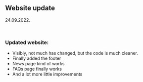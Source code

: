 ## Website update

24.09.2022.

<br>

### Updated website:
- Visibly, not much has changed, but the code is much cleaner.
- Finally added the footer
- News page kind of works
- FAQs page finally works
- And a lot more little improvements